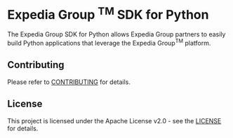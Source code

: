 # Expedia Group <sup>TM</sup> SDK for Python

The Expedia Group SDK for Python allows Expedia Group partners to easily build Python applications that leverage the Expedia Group<sup>TM</sup> platform.

## Contributing

Please refer to [CONTRIBUTING](CONTRIBUTING.md) for details.

## License

This project is licensed under the Apache License v2.0 - see the [LICENSE](LICENSE) for details.
